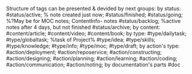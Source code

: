 Structure of tags can be presented & devided by next groups:
by status:
#status/active; % note created just now;
#status/finished;
#status/going; %?May be for MOC notes; ContentInfo- notes
#status/backlog; %active notes after 4 days, but not finished 
#status/archive;
by content:
#content/article;
#content/video;
#content/book;
by type:
#type/dailytask;
#type/globaltask; %task of Project%
#type/idea;
#type/skills;
#type/knowledge;
#type/info;
#type/moc;
#type/draft;
by action's type:
#action/deployment;
#action/reposervice;
#action/constructing;
#action/designing;
#action/planning;
#action/learning;
#action/coding;
#action/communication;
#action/noting;
by documentation's parts
#doc